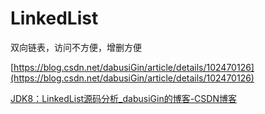 # LinkedList

双向链表，访问不方便，增删方便

[https://blog.csdn.net/dabusiGin/article/details/102470126](https://blog.csdn.net/dabusiGin/article/details/102470126)

[JDK8：LinkedList源码分析_dabusiGin的博客-CSDN博客](https://blog.csdn.net/dabusiGin/article/details/102470126)